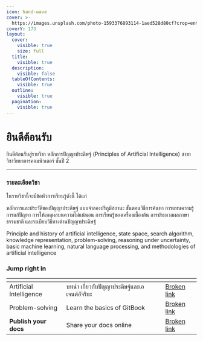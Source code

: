 ```yaml
---
icon: hand-wave
cover: >-
  https://images.unsplash.com/photo-1593376893114-1aed528d80cf?crop=entropy&cs=srgb&fm=jpg&ixid=M3wxOTcwMjR8MHwxfHNlYXJjaHwxfHxQcmluY2lwbGVzJTIwb2YlMjBBcnRpZmljaWFsJTIwSW50ZWxsaWdlbmNlfGVufDB8fHx8MTczMzA2NzIzNnww&ixlib=rb-4.0.3&q=85
coverY: 173
layout:
  cover:
    visible: true
    size: full
  title:
    visible: true
  description:
    visible: false
  tableOfContents:
    visible: true
  outline:
    visible: true
  pagination:
    visible: true
---
```


# ยินดีต้อนรับ

ยินดีต้อนรับสู่รายวิชา หลักการปัญญาประดิษฐ์ (Principles of Artificial Intelligence) สาขาวิชาวิทยาการคอมพิวเตอร์  ชั้นปี 2

***

### **รายละเอียดวิชา**

ในรายวิชานี้จะมีข้อหัวการเรียนรู้ดังนี้ ได้แก่&#x20;

หลักการและประวัติของปัญญาประดิษฐ์ แบบจำลองปริภูมิสถานะ ขั้นตอนวิธีการค้นหา การแทนความรู้ การแก้ปัญหา การให้เหตุผลบนความไม่แน่นอน การเรียนรู้ของเครื่องเบื้องต้น การประมวลผลภาษาธรรมชาติ และระเบียบวิธีทางด้านปัญญาประดิษฐ์

Principle and history of artificial intelligence, state space, search algorithm, knowledge representation, problem-solving, reasoning under uncertainty, basic machine learning, natural language processing, and methodologies of artificial intelligence

### Jump right in

<table data-view="cards"><thead><tr><th></th><th></th><th data-hidden data-card-cover data-type="files"></th><th data-hidden></th><th data-hidden data-card-target data-type="content-ref"></th></tr></thead><tbody><tr><td>Artificial Intelligence</td><td>บทนำ เกี่ยวกับปัญญาประดิษฐ์และเอเจนต์อัจริยะ</td><td></td><td></td><td><a href="broken-reference">Broken link</a></td></tr><tr><td>Problem-solving</td><td>Learn the basics of GitBook</td><td></td><td></td><td><a href="broken-reference">Broken link</a></td></tr><tr><td><strong>Publish your docs</strong></td><td>Share your docs online</td><td></td><td></td><td><a href="broken-reference">Broken link</a></td></tr></tbody></table>
